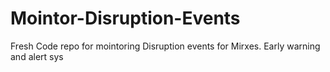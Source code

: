 # Mointor-Disruption-Events
 Fresh Code repo for mointoring Disruption events for Mirxes. Early warning and alert sys